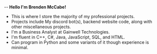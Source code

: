 -- <b>Hello I'm Brenden McCabe!</b>
- This is where I store the majority of my professional projects.
- Projects include My discord bot(s), backend website code, along with other miscellaneous projects.
- I'm a Business Analyst at Gainwell Technologies.
- I'm fluent in C++, C#, Java, JavaScript, SQL, and HTML.
- Can program in Python and some variants of it though experience is minimal.

